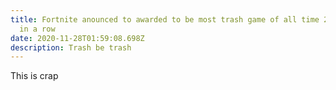```yaml
---
title: Fortnite anounced to awarded to be most trash game of all time 2nd year
  in a row
date: 2020-11-28T01:59:08.698Z
description: Trash be trash
---
```

This is crap